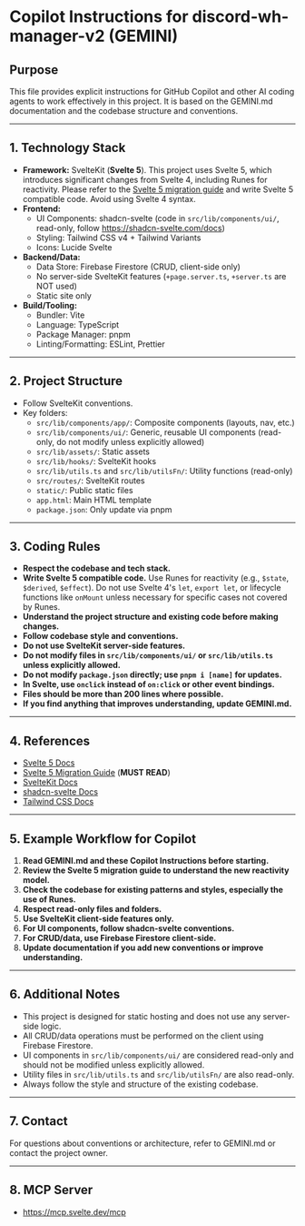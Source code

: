 # Copilot Instructions for discord-wh-manager-v2 (GEMINI)

## Purpose

This file provides explicit instructions for GitHub Copilot and other AI coding agents to work effectively in this project. It is based on the GEMINI.md documentation and the codebase structure and conventions.

---

## 1. Technology Stack

- **Framework:** SvelteKit (**Svelte 5**). This project uses Svelte 5, which introduces significant changes from Svelte 4, including Runes for reactivity. Please refer to the [Svelte 5 migration guide](https://svelte.dev/docs/svelte/v5-migration-guide) and write Svelte 5 compatible code. Avoid using Svelte 4 syntax.
- **Frontend:**
  - UI Components: shadcn-svelte (code in `src/lib/components/ui/`, read-only, follow https://shadcn-svelte.com/docs)
  - Styling: Tailwind CSS v4 + Tailwind Variants
  - Icons: Lucide Svelte
- **Backend/Data:**
  - Data Store: Firebase Firestore (CRUD, client-side only)
  - No server-side SvelteKit features (`+page.server.ts`, `+server.ts` are NOT used)
  - Static site only
- **Build/Tooling:**
  - Bundler: Vite
  - Language: TypeScript
  - Package Manager: pnpm
  - Linting/Formatting: ESLint, Prettier

---

## 2. Project Structure

- Follow SvelteKit conventions.
- Key folders:
  - `src/lib/components/app/`: Composite components (layouts, nav, etc.)
  - `src/lib/components/ui/`: Generic, reusable UI components (read-only, do not modify unless explicitly allowed)
  - `src/lib/assets/`: Static assets
  - `src/lib/hooks/`: SvelteKit hooks
  - `src/lib/utils.ts` and `src/lib/utilsFn/`: Utility functions (read-only)
  - `src/routes/`: SvelteKit routes
  - `static/`: Public static files
  - `app.html`: Main HTML template
  - `package.json`: Only update via pnpm

---

## 3. Coding Rules

- **Respect the codebase and tech stack.**
- **Write Svelte 5 compatible code.** Use Runes for reactivity (e.g., `$state`, `$derived`, `$effect`). Do not use Svelte 4's `let`, `export let`, or lifecycle functions like `onMount` unless necessary for specific cases not covered by Runes.
- **Understand the project structure and existing code before making changes.**
- **Follow codebase style and conventions.**
- **Do not use SvelteKit server-side features.**
- **Do not modify files in `src/lib/components/ui/` or `src/lib/utils.ts` unless explicitly allowed.**
- **Do not modify `package.json` directly; use `pnpm i [name]` for updates.**
- **In Svelte, use `onclick` instead of `on:click` or other event bindings.**
- **Files should be more than 200 lines where possible.**
- **If you find anything that improves understanding, update GEMINI.md.**

---

## 4. References

- [Svelte 5 Docs](https://svelte.dev/docs/svelte/overview)
- [Svelte 5 Migration Guide](https://svelte.dev/docs/svelte/v5-migration-guide) (**MUST READ**)
- [SvelteKit Docs](https://svelte.dev/docs/kit/introduction)
- [shadcn-svelte Docs](https://shadcn-svelte.com/docs)
- [Tailwind CSS Docs](https://tailwindcss.com/)

---

## 5. Example Workflow for Copilot

1. **Read GEMINI.md and these Copilot Instructions before starting.**
2. **Review the Svelte 5 migration guide to understand the new reactivity model.**
3. **Check the codebase for existing patterns and styles, especially the use of Runes.**
4. **Respect read-only files and folders.**
5. **Use SvelteKit client-side features only.**
6. **For UI components, follow shadcn-svelte conventions.**
7. **For CRUD/data, use Firebase Firestore client-side.**
8. **Update documentation if you add new conventions or improve understanding.**

---

## 6. Additional Notes

- This project is designed for static hosting and does not use any server-side logic.
- All CRUD/data operations must be performed on the client using Firebase Firestore.
- UI components in `src/lib/components/ui/` are considered read-only and should not be modified unless explicitly allowed.
- Utility files in `src/lib/utils.ts` and `src/lib/utilsFn/` are also read-only.
- Always follow the style and structure of the existing codebase.

---

## 7. Contact

For questions about conventions or architecture, refer to GEMINI.md or contact the project owner.

---

## 8. MCP Server

- https://mcp.svelte.dev/mcp
